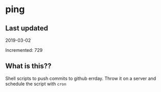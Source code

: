 # ping

## Last updated
2019-03-02

Incremented: 729

## What is this??
Shell scripts to push commits to github errday. Throw it on a server and schedule the script with `cron`
